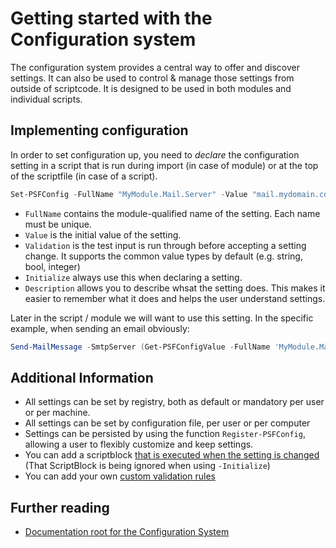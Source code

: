 # Getting started with the Configuration system

The configuration system provides a central way to offer and discover settings. It can also be used to control & manage those settings from outside of scriptcode. It is designed to be used in both modules and individual scripts.

## Implementing configuration

In order to set configuration up, you need to _declare_ the configuration setting in a script that is run during import (in case of module) or at the top of the scriptfile (in case of a script).

```powershell
Set-PSFConfig -FullName "MyModule.Mail.Server" -Value "mail.mydomain.com" -Validation string -Initialize -Description "Mail server used by the module to send alerts."
```

+ `FullName` contains the module-qualified name of the setting. Each name must be unique.
+ `Value` is the initial value of the setting.
+ `Validation` is the test input is run through before accepting a setting change. It supports the common value types by default (e.g. string, bool, integer)
+ `Initialize` always use this when declaring a setting.
+ `Description` allows you to describe whsat the setting does. This makes it easier to remember what it does and helps the user understand settings.

Later in the script / module we will want to use this setting. In the specific example, when sending an email obviously:

```powershell
Send-MailMessage -SmtpServer (Get-PSFConfigValue -FullName 'MyModule.Mail.Server' -Fallback 'mail.mydomain.com') # ...
```

## Additional Information

+ All settings can be set by registry, both as default or mandatory per user or per machine.
+ All settings can be set by configuration file, per user or per computer
+ Settings can be persisted by using the function `Register-PSFConfig`, allowing a user to flexibly customize and keep settings.
+ You can add a scriptblock [that is executed when the setting is changed](../../PSFramework/Configuration/Core/handler.md) (That ScriptBlock is being ignored when using `-Initialize`)
+ You can add your own [custom validation rules](../../PSFramework/Configuration/Core/validation.md)

## Further reading

+ [Documentation root for the Configuration System](../../PSFramework/Configuration/overview.md)
